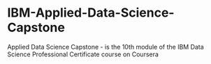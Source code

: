 # IBM-Applied-Data-Science-Capstone

Applied Data Science Capstone - is the 10th module of the IBM Data Science Professional Certificate course on Coursera
